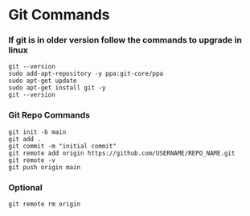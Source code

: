 # Git Commands

### If git is in older version follow the commands to upgrade in linux

```
git --version
sudo add-apt-repository -y ppa:git-core/ppa
sudo apt-get update
sudo apt-get install git -y
git --version
```

### Git Repo Commands

```
git init -b main
git add .
git commit -m "initial commit"
git remote add origin https://github.com/USERNAME/REPO_NAME.git
git remote -v
git push origin main
```

### Optional

```
git remote rm origin 
```
